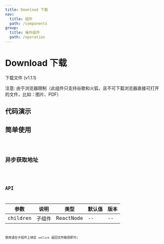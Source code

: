 ```yaml
---
title: Download 下载
nav:
  title: 组件
  path: /components
group:
  title: 操作组件
  path: /operation
---
```


# Download 下载

下载文件 (v1.1.1)

注意: 由于浏览器限制（此组件只支持谷歌和火狐，且不可下载浏览器直接可打开的文件，比如：图片、PDF）

## 代码演示

## 简单使用

<code src="./demo/simple.tsx" />

## 异步获取地址

<code src="./demo/promise.tsx" />

## API

| 参数     | 说明   | 类型      | 默认值 | 版本 |
| -------- | ------ | --------- | ------ | ---- |
| children | 子组件 | ReactNode | --     | --   |

使用请在子组件上绑定 `onClick` 返回文件路径即可;
